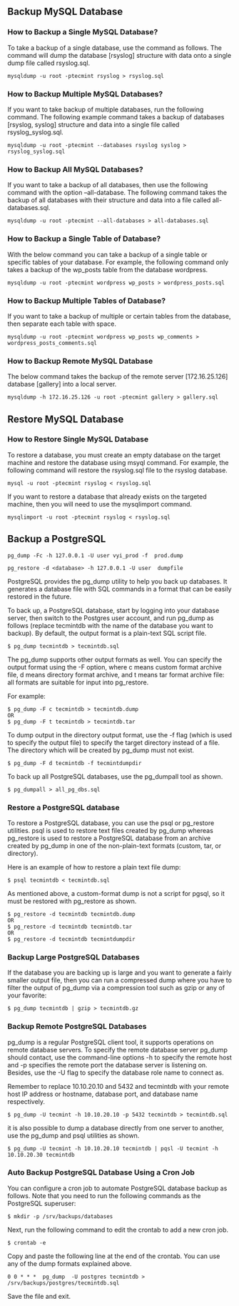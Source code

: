 ## Backup MySQL Database

### How to Backup a Single MySQL Database?
To take a backup of a single database, use the command as follows. The command will dump the database [rsyslog] structure with data onto a single dump file called rsyslog.sql.

```
mysqldump -u root -ptecmint rsyslog > rsyslog.sql
```

### How to Backup Multiple MySQL Databases?
If you want to take backup of multiple databases, run the following command. The following example command takes a backup of databases [rsyslog, syslog] structure and data into a single file called rsyslog_syslog.sql.

```
mysqldump -u root -ptecmint --databases rsyslog syslog > rsyslog_syslog.sql
```

### How to Backup All MySQL Databases?
If you want to take a backup of all databases, then use the following command with the option –all-database. The following command takes the backup of all databases with their structure and data into a file called all-databases.sql.

```
mysqldump -u root -ptecmint --all-databases > all-databases.sql
```

### How to Backup a Single Table of Database?
With the below command you can take a backup of a single table or specific tables of your database. For example, the following command only takes a backup of the wp_posts table from the database wordpress.

```
mysqldump -u root -ptecmint wordpress wp_posts > wordpress_posts.sql
```

### How to Backup Multiple Tables of Database?
If you want to take a backup of multiple or certain tables from the database, then separate each table with space.

```
mysqldump -u root -ptecmint wordpress wp_posts wp_comments > wordpress_posts_comments.sql
```

### How to Backup Remote MySQL Database
The below command takes the backup of the remote server [172.16.25.126] database [gallery] into a local server.

```
mysqldump -h 172.16.25.126 -u root -ptecmint gallery > gallery.sql
```

## Restore MySQL Database

### How to Restore Single MySQL Database
To restore a database, you must create an empty database on the target machine and restore the database using msyql command. For example, the following command will restore the rsyslog.sql file to the rsyslog database.

```
mysql -u root -ptecmint rsyslog < rsyslog.sql
```

If you want to restore a database that already exists on the targeted machine, then you will need to use the mysqlimport command.

```
mysqlimport -u root -ptecmint rsyslog < rsyslog.sql
```

## Backup a PostgreSQL

```
pg_dump -Fc -h 127.0.0.1 -U user vyi_prod -f  prod.dump

pg_restore -d <database> -h 127.0.0.1 -U user  dumpfile

```

PostgreSQL provides the pg_dump utility to help you back up databases. It generates a database file with SQL commands in a format that can be easily restored in the future.

To back up, a PostgreSQL database, start by logging into your database server, then switch to the Postgres user account, and run pg_dump as follows (replace tecmintdb with the name of the database you want to backup). By default, the output format is a plain-text SQL script file.

```
$ pg_dump tecmintdb > tecmintdb.sql
```

The pg_dump supports other output formats as well. You can specify the output format using the -F option, where c means custom format archive file, d means directory format archive, and t means tar format archive file: all formats are suitable for input into pg_restore.

For example:
```
$ pg_dump -F c tecmintdb > tecmintdb.dump
OR
$ pg_dump -F t tecmintdb > tecmintdb.tar
```
To dump output in the directory output format, use the -f flag (which is used to specify the output file) to specify the target directory instead of a file. The directory which will be created by pg_dump must not exist.

```
$ pg_dump -F d tecmintdb -f tecmintdumpdir	
```
To back up all PostgreSQL databases, use the pg_dumpall tool as shown.

```
$ pg_dumpall > all_pg_dbs.sql
```

### Restore a PostgreSQL database

To restore a PostgreSQL database, you can use the psql or pg_restore utilities. psql is used to restore text files created by pg_dump whereas pg_restore is used to restore a PostgreSQL database from an archive created by pg_dump in one of the non-plain-text formats (custom, tar, or directory).

Here is an example of how to restore a plain text file dump:

```
$ psql tecmintdb < tecmintdb.sql
```

As mentioned above, a custom-format dump is not a script for pgsql, so it must be restored with pg_restore as shown.

```
$ pg_restore -d tecmintdb tecmintdb.dump
OR
$ pg_restore -d tecmintdb tecmintdb.tar
OR
$ pg_restore -d tecmintdb tecmintdumpdir
```

### Backup Large PostgreSQL Databases
If the database you are backing up is large and you want to generate a fairly smaller output file, then you can run a compressed dump where you have to filter the output of pg_dump via a compression tool such as gzip or any of your favorite:

```
$ pg_dump tecmintdb | gzip > tecmintdb.gz
```
### Backup Remote PostgreSQL Databases

pg_dump is a regular PostgreSQL client tool, it supports operations on remote database servers. To specify the remote database server pg_dump should contact, use the command-line options -h to specify the remote host and -p specifies the remote port the database server is listening on. Besides, use the -U flag to specify the database role name to connect as.

Remember to replace 10.10.20.10 and 5432 and tecmintdb with your remote host IP address or hostname, database port, and database name respectively.

```
$ pg_dump -U tecmint -h 10.10.20.10 -p 5432 tecmintdb > tecmintdb.sql
```

it is also possible to dump a database directly from one server to another, use the pg_dump and psql utilities as shown.

```
$ pg_dump -U tecmint -h 10.10.20.10 tecmintdb | pqsl -U tecmint -h 10.10.20.30 tecmintdb
```

### Auto Backup PostgreSQL Database Using a Cron Job


You can configure a cron job to automate PostgreSQL database backup as follows. Note that you need to run the following commands as the PostgreSQL superuser:

```
$ mkdir -p /srv/backups/databases
```
Next, run the following command to edit the crontab to add a new cron job.

```
$ crontab -e
```
Copy and paste the following line at the end of the crontab. You can use any of the dump formats explained above.

```
0 0 * * *  pg_dump  -U postgres tecmintdb > /srv/backups/postgres/tecmintdb.sql
```
Save the file and exit.
